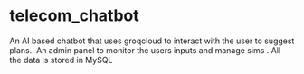 # telecom_chatbot
An AI based chatbot that uses groqcloud to interact with the user to suggest plans.. An admin panel to monitor the users inputs and manage sims . All the data is stored in MySQL
